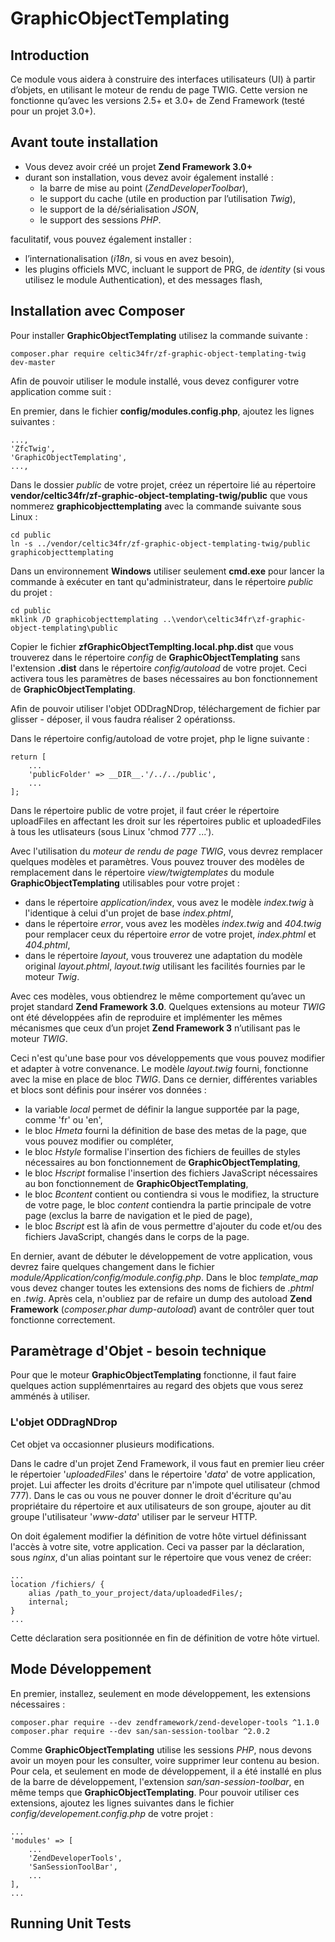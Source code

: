 # GraphicObjectTemplating

## Introduction

Ce module vous aidera à construire des interfaces utilisateurs (UI) à partir d’objets, en utilisant le moteur de rendu de page TWIG. Cette version ne fonctionne qu’avec les versions 2.5+ et 3.0+ de Zend Framework (testé pour un projet 3.0+).

## Avant toute installation ##

* Vous devez avoir créé un projet **Zend Framework 3.0+**
* durant son installation, vous devez avoir également installé :
    * la barre de mise au point (*ZendDeveloperToolbar*),
    * le support du cache (utile en production par l’utilisation *Twig*),
    * le support de la dé/sérialisation *JSON*,
    * le support des sessions *PHP*.
    
faculitatif, vous pouvez également installer :
* l’internationalisation (*i18n*, si vous en avez besoin),
* les plugins officiels MVC, incluant le support de PRG, de *identity* (si vous utilisez le module Authentication), et des messages flash,

## Installation avec Composer

Pour installer **GraphicObjectTemplating** utilisez la commande suivante :

    composer.phar require celtic34fr/zf-graphic-object-templating-twig dev-master

Afin de pouvoir utiliser le module installé, vous devez configurer votre application comme suit :

En premier, dans le fichier **config/modules.config.php**, ajoutez les lignes suivantes :

    ..., 
    'ZfcTwig',
    'GraphicObjectTemplating',
    ...,

Dans le dossier *public* de votre projet, créez un répertoire lié au répertoire **vendor/celtic34fr/zf-graphic-object-templating-twig/public** que vous nommerez **graphicobjecttemplating** avec la commande suivante sous Linux :

    cd public
    ln -s ../vendor/celtic34fr/zf-graphic-object-templating-twig/public graphicobjecttemplating

Dans un environnement **Windows** utiliser seulement **cmd.exe** pour lancer la commande à exécuter en tant qu'administrateur, dans le répertoire *public* du projet :

    cd public
    mklink /D graphicobjecttemplating ..\vendor\celtic34fr\zf-graphic-object-templating\public

Copier le fichier **zfGraphicObjectTemplting.local.php.dist** que vous trouverez dans le répertoire *config* de **GraphicObjectTemplating** sans l'extension **.dist** dans le répertoire *config/autoload* de votre projet.
Ceci activera tous les paramètres de bases nécessaires au bon fonctionnement de **GraphicObjectTemplating**.

Afin de pouvoir utiliser l'objet ODDragNDrop, téléchargement de fichier par glisser - déposer, il vous faudra réaliser 2 opérationss.

Dans le répertoire config/autoload de votre projet, php le ligne suivante : 

    return [
        ...
        'publicFolder' => __DIR__.'/../../public',
        ...
    ];
    
Dans le répertoire public de votre projet, il faut créer le répertoire uploadFiles en affectant les droit sur les répertoires public et uploadedFiles à tous les utlisateurs (sous Linux 'chmod 777 ...').

Avec l'utilisation du *moteur de rendu de page TWIG*, vous devrez remplacer quelques modèles et paramètres. Vous pouvez trouver des modèles de remplacement dans le répertoire *view/twigtemplates* du module **GraphicObjectTemplating** utilisables pour votre projet :

* dans le répertoire *application/index*, vous avez le modèle *index.twig* à l'identique à celui d'un projet de base *index.phtml*,
* dans le répertoire *error*, vous avez les modèles *index.twig* and *404.twig* pour remplacer ceux du répertoire *error* de votre projet, *index.phtml* et *404.phtml*,
* dans le répertoire *layout*, vous trouverez une adaptation du modèle original *layout.phtml*, *layout.twig* utilisant les facilités fournies par le moteur *Twig*.

Avec ces modèles, vous obtiendrez le même comportement qu’avec un projet standard **Zend Framework 3.0**. Quelques extensions au moteur *TWIG* ont été développées afin de reproduire et implémenter les mêmes mécanismes que ceux d’un projet **Zend Framework 3** n’utilisant pas le moteur *TWIG*.

Ceci n'est qu'une base pour vos développements que vous pouvez modifier et adapter à votre convenance. Le modèle *layout.twig* fourni, fonctionne avec la mise en place de bloc *TWIG*. Dans ce dernier, différentes variables et blocs sont définis pour insérer vos données :
* la variable *local* permet de définir la langue supportée par la page, comme 'fr' ou 'en',
* le bloc *Hmeta* fourni  la définition de base des metas de la page, que vous pouvez modifier ou compléter,
* le bloc *Hstyle* formalise l'insertion des fichiers de feuilles de styles nécessaires au bon fonctionnement de **GraphicObjectTemplating**,
* le bloc *Hscript* formalise l'insertion des fichiers JavaScript nécessaires au bon fonctionnement de **GraphicObjectTemplating**,
* le bloc *Bcontent* contient ou contiendra si vous le modifiez, la structure de votre page, le bloc *content* contiendra la partie principale de votre page (exclus la barre de navigation et le pied de page),
* le bloc *Bscript* est là afin de vous permettre d'ajouter du code et/ou des fichiers JavaScript, changés dans le corps de la page.

En dernier, avant de débuter le développement de votre application, vous devrez faire quelques changement dans le fichier *module/Application/config/module.config.php*. Dans le bloc *template_map* vous devez changer toutes les extensions des noms de fichiers de *.phtml* en *.twig*. Après cela, n'oubliez par de refaire un dump des autoload **Zend Framework** (*composer.phar dump-autoload*) avant de contrôler quer tout fonctionne correctement.

## Paramètrage d'Objet - besoin technique ##

Pour que le moteur **GraphicObjectTemplating** fonctionne, il faut faire quelques action supplémenrtaires au regard des objets que vous serez amménés à utiliser.

### L'objet ODDragNDrop ###

Cet objet va occasionner plusieurs modifications.

Dans le cadre d'un projet Zend Framework, il vous faut en premier lieu créer le répertoier '*uploadedFiles*' dans le répertoire '*data*' de votre application, projet. Lui affecter les droits d'écriture par n'impote quel utilisateur (chmod 777). Dans le cas ou vous ne pouver donner le droit d'écriture qu'au propriétaire du répertoire et aux utilisateurs de son groupe, ajouter au dit groupe l'utilisateur '*www-data*' utiliser par le serveur HTTP.

On doit également modifier la définition de votre hôte virtuel définissant l'accès à votre site, votre application. Ceci va passer par la déclaration, sous *nginx*, d'un alias pointant sur le répertoire que vous venez de créer:

    ...
	location /fichiers/ {
		alias /path_to_your_project/data/uploadedFiles/;
		internal;
	}
    ...

Cette déclaration sera positionnée en fin de définition de votre hôte virtuel.

## Mode Développement

En premier, installez, seulement en mode développement, les extensions nécessaires :

    composer.phar require --dev zendframework/zend-developer-tools ^1.1.0
    composer.phar require --dev san/san-session-toolbar ^2.0.2

Comme **GraphicObjectTemplating** utilise les sessions *PHP*, nous devons avoir un moyen pour les consulter, voire supprimer leur contenu au besion. Pour cela, et seulement en mode de développement, il a été installé en plus de la barre de développement, l'extension *san/san-session-toolbar*, en même temps que **GraphicObjectTemplating**.
Pour pouvoir utiliser ces extensions, ajoutez les lignes suivantes dans le fichier *config/developement.config.php* de votre projet :

    ...
    'modules' => [
        ...
        'ZendDeveloperTools',
        'SanSessionToolBar',
        ...
    ],
    ...

## Running Unit Tests

